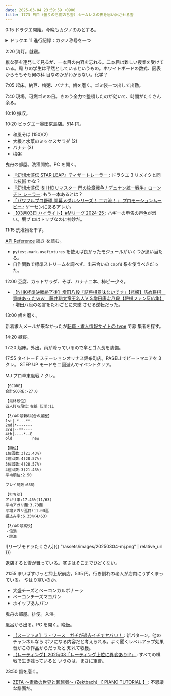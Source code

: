 ```yaml
---
date: 2025-03-04 23:59:59 +0900
title: 1773 日目（曇りのち雨のち雪）ホームレスの夜を思い出させる雪
---
```


0:15 ドラクエ開始。今晩もカジノのみとする。

<details><summary>ドラクエ 11 進行記録：カジノ称号を一つ</summary>
<p>引き続きソルティコカジノ。ポーカー、スロット新旧と一通り遊ぶ。
スクリーンパーセンテージ設定を最大に変えたのが原因だと思うが、目押しが全然当たらない。
たいへんキツイ。</p>
</details>

2:20 消灯。就寝。

厭な夢を連発して見るが、一本目の内容を忘れる。二本目は難しい授業を受けている。周
りの学生は平然としているというもの。ホワイトボードの数式、図表からそもそも何の科
目なのかがわからない。化学？

7:05 起床。納豆、梅粥、バナナ。歯を磨く。ゴミ袋一つ出して出勤。

7:40 現場。可燃ゴミの日。きのう全力で整頓したのが効いて、時間がたくさん余る。

10:10 撤収。

10:20 ビッグエー墨田京島店。514 円。

* 和風そば (150)(2)
* 大根と水菜のミックスサラダ (2)
* バナナ (3)
* 梅粥

曳舟の部屋。洗濯開始。PC を開く。

* [『幻想水滸伝 STAR LEAP』ティザートレーラー
  ](https://www.youtube.com/watch?v=G8AlHXZ98mI): ドラクエ 3 リメイクと同じ技術
  かな？
* [『幻想水滸伝 I&II HDリマスター 門の紋章戦争 / デュナン統一戦争』ローンチト
  レーラー](https://www.youtube.com/watch?v=C31gNih02zk): もう一本あるとは？
* [「パワフルプロ野球 開幕メダルシリーズ！ 二刀流！」 プロモーションムービー
  ](https://www.youtube.com/watch?v=1seQJE98kCQ): ゲーセンにあるアレか。
* [【03月03日 ハイライト】#Mリーグ 2024-25
  ](https://www.youtube.com/watch?v=QmlxNfTSkK4): ハギーの申告の声色が渋い。堀プ
  ロはトップなのに神妙だ。

11:15 洗濯物を干す。

[API Reference](https://docs.pytest.org/en/stable/reference/reference.html) 続き
を読む。

* `pytest.mark.usefixtures` を使えば良かったモジュールがいくつか思い当たる。
* 自作関数で標準ストリームを調べず、出来合いの `capfd` 系を使うべきだった。

12:00 豆腐、カットサラダ、そば、バナナ二本、柿ピー少々。

* [【NHK杯準決勝終了後】増田八段「詰将棋意味ないです」【悲報】詰め将棋　意味あっ
  たｗｗ　藤井聡太竜王名人ＶＳ増田康宏八段【将棋ファン反応集】
  ](https://www.youtube.com/watch?v=-JVGB7HLb2U): 増田八段の名言をたわごとに失墜
  させる逆転だった。

13:00 歯を磨く。

新着求人メールが来なかったが[転職・求人情報サイトの type](https://type.jp/) で募
集者を探す。

14:20 昼寝。

17:20 起床。外出。雨が降っているので傘とゴム長を装備。

17:55 タイトー F ステーションオリナス錦糸町店。PASELI でビートマニアを 3 クレ。
STEP UP モードを二回遊んでイベントクリア。

MJ プロ卓東風戦 7 クレ。

```text
【SCORE】
合計SCORE:-27.0

【最終段位】
四人打ち段位:雀狼 幻球:11

【3/4の最新8試合の履歴】
1st|-*---**-
2nd|*-------
3rd|--**----
4th|----*--E
old         new

【順位】
1位回数:3(21.43%)
2位回数:4(28.57%)
3位回数:4(28.57%)
4位回数:3(21.43%)
平均順位:2.50

プレイ局数:63局

【打ち筋】
アガリ率:17.46%(11/63)
平均アガリ翻:3.73翻
平均アガリ巡目:11.00巡
振込み率:6.35%(4/63)

【3/4の最高役】
・倍満
・跳満
```

![リーヅモドラたくさん]({{ "/assets/images/20250304-mj.png" | relative_url }})

退店すると雪が舞っている。寒さはそこまでひどくない。

21:55 まいばすけっと押上駅前店。535 円。行き倒れの老人が店内にうずくまっている。
やはり寒いのか。

* 大盛チーズとベーコンカルボナーラ
* ベーコンチーズマヨパン
* ホイップあんパン

曳舟の部屋。排便。入浴。

風呂から出る。PC を開く。晩飯。

* [【スーファミ】ラ・ワース　ガチが過去イチでヤバい！
  ](https://www.youtube.com/watch?v=P7CKosGb7Cg): 新パターン。他のチャンネルなら
  ボツになる内容だと考えられる。よく聞くレベルアップ効果音がこの作品からだったと
  知れて収穫。
* [【レーティング】2025/03「レーティング上位に異変あり!?」
  ](https://www.youtube.com/watch?v=izQT_Sjs69Y): すべての棋戦で生き残っていると
  いうのは、まさに軍曹。

23:50 歯を磨く。

* [ZETA 〜素数の世界と超越者〜 (Zektbach) 【 PIANO TUTORIAL 】
  ](https://www.youtube.com/watch?v=ykwu4bTdszI): 不思議な譜面だ。
